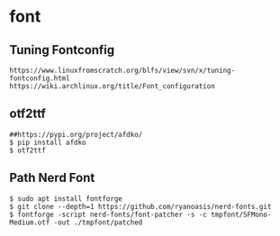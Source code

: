 font
====

## Tuning Fontconfig

```
https://www.linuxfromscratch.org/blfs/view/svn/x/tuning-fontconfig.html
https://wiki.archlinux.org/title/Font_configuration
```

## otf2ttf

```
##https://pypi.org/project/afdko/
$ pip install afdko
$ otf2ttf
```

## Path Nerd Font

```
$ sudo apt install fontforge
$ git clone --depth=1 https://github.com/ryanoasis/nerd-fonts.git
$ fontforge -script nerd-fonts/font-patcher -s -c tmpfont/SFMono-Medium.otf -out ./tmpfont/patched
```
